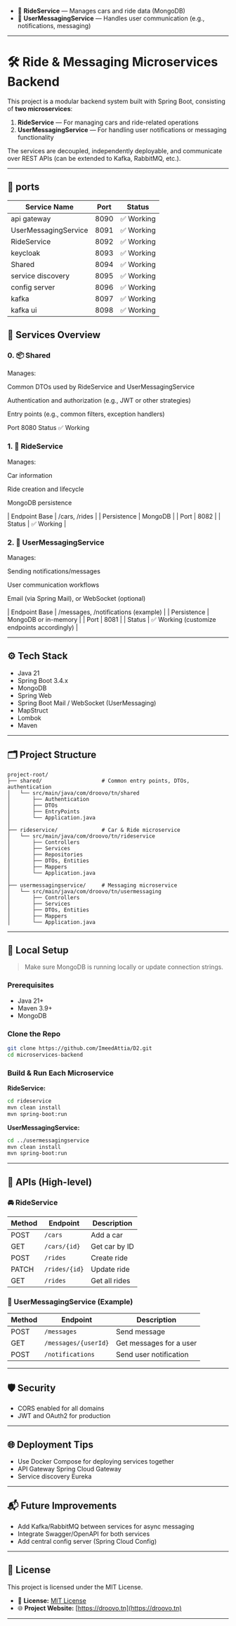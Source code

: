 * 🚗 **RideService** — Manages cars and ride data (MongoDB)
* 💬 **UserMessagingService** — Handles user communication (e.g., notifications, messaging)

---

# 🛠️ Ride & Messaging Microservices Backend

This project is a modular backend system built with Spring Boot, consisting of **two microservices**:

1. **RideService** — For managing cars and ride-related operations
2. **UserMessagingService** — For handling user notifications or messaging functionality

The services are decoupled, independently deployable, and communicate over REST APIs (can be extended to Kafka, RabbitMQ, etc.).

---

## 🚀 ports

| Service Name         | Port | Status |
|----------------------|------| ------ |
| api gateway          | 8090 | ✅ Working |
| UserMessagingService | 8091 | ✅ Working |
| RideService          | 8092 | ✅ Working |
| keycloak             | 8093 | ✅ Working |
| Shared               | 8094 | ✅ Working |
| service discovery    | 8095 | ✅ Working |
| config server        | 8096 | ✅ Working |
| kafka                | 8097 | ✅ Working |
| kafka ui             | 8098 | ✅ Working |

## 🚀 Services Overview

### 0. 📦 Shared
Manages:

Common DTOs used by RideService and UserMessagingService

Authentication and authorization (e.g., JWT or other strategies)

Entry points (e.g., common filters, exception handlers)

Port	8080
Status	✅ Working

### 1. 🚗 RideService
   Manages:

Car information

Ride creation and lifecycle

MongoDB persistence

| Endpoint Base | /cars, /rides |
| Persistence | MongoDB |
| Port | 8082 |
| Status | ✅ Working |

### 2. 💬 UserMessagingService
   Manages:

Sending notifications/messages

User communication workflows

Email (via Spring Mail), or WebSocket (optional)

| Endpoint Base | /messages, /notifications (example) |
| Persistence | MongoDB or in-memory |
| Port | 8081 |
| Status | ✅ Working (customize endpoints accordingly) |

---

## ⚙️ Tech Stack

* Java 21
* Spring Boot 3.4.x
* MongoDB
* Spring Web
* Spring Boot Mail / WebSocket (UserMessaging)
* MapStruct
* Lombok
* Maven

---

## 🗂️ Project Structure

```
project-root/
├── shared/                   # Common entry points, DTOs, authentication
│   └── src/main/java/com/droovo/tn/shared
│       ├── Authentication
│       ├── DTOs
│       ├── EntryPoints
│       └── Application.java
│
├── rideservice/              # Car & Ride microservice
│   └── src/main/java/com/droovo/tn/rideservice
│       ├── Controllers
│       ├── Services
│       ├── Repositories
│       ├── DTOs, Entities
│       ├── Mappers
│       └── Application.java
│
├── usermessagingservice/     # Messaging microservice
│   └── src/main/java/com/droovo/tn/usermessaging
│       ├── Controllers
│       ├── Services
│       ├── DTOs, Entities
│       ├── Mappers
│       └── Application.java
```

---

## 🧪 Local Setup

> Make sure MongoDB is running locally or update connection strings.

### Prerequisites

* Java 21+
* Maven 3.9+
* MongoDB

### Clone the Repo

```bash
git clone https://github.com/ImeedAttia/D2.git
cd microservices-backend
```

### Build & Run Each Microservice

**RideService:**

```bash
cd rideservice
mvn clean install
mvn spring-boot:run
```

**UserMessagingService:**

```bash
cd ../usermessagingservice
mvn clean install
mvn spring-boot:run
```

---

## 🧩 APIs (High-level)

### 🚘 RideService

| Method | Endpoint      | Description   |
| ------ | ------------- | ------------- |
| POST   | `/cars`       | Add a car     |
| GET    | `/cars/{id}`  | Get car by ID |
| POST   | `/rides`      | Create ride   |
| PATCH  | `/rides/{id}` | Update ride   |
| GET    | `/rides`      | Get all rides |

### 💬 UserMessagingService (Example)

| Method | Endpoint             | Description             |
| ------ | -------------------- | ----------------------- |
| POST   | `/messages`          | Send message            |
| GET    | `/messages/{userId}` | Get messages for a user |
| POST   | `/notifications`     | Send user notification  |

---

## 🛡️ Security

* CORS enabled for all domains
* JWT and OAuth2 for production

---

## 🌐 Deployment Tips

* Use Docker Compose for deploying services together
* API Gateway Spring Cloud Gateway
* Service discovery Eureka

---

## 📬 Future Improvements

* Add Kafka/RabbitMQ between services for async messaging
* Integrate Swagger/OpenAPI for both services
* Add central config server (Spring Cloud Config)

---

## 📄 License

This project is licensed under the MIT License.
* 📄 **License:** [MIT License](https://droovo.tn/privacy-policy)
* 🌐 **Project Website:** [https://droovo.tn](https://droovo.tn)

---
